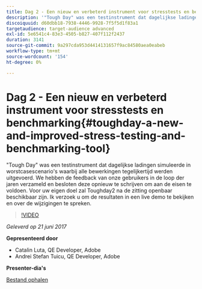```yaml
---
title: Dag 2 - Een nieuw en verbeterd instrument voor stresstests en benchmarking
description: '"Tough Day" was een testinstrument dat dagelijkse ladingen simuleerde in worstcasescenario''s waarbij alle bewerkingen tegelijkertijd werden uitgevoerd. We hebben de feedback van onze gebruikers in de loop der jaren verzameld en besloten deze opnieuw te schrijven om aan de eisen te voldoen.'
discoiquuid: d60dbb18-7938-4446-9928-7f5f5d1f83a1
targetaudience: target-audience advanced
exl-id: 5e6541c4-83e3-4505-b827-407f112f2437
duration: 3141
source-git-commit: 9a297cda953d4414131657f9ac84580aea0eabeb
workflow-type: tm+mt
source-wordcount: '154'
ht-degree: 0%

---
```


# Dag 2 - Een nieuw en verbeterd instrument voor stresstests en benchmarking{#toughday-a-new-and-improved-stress-testing-and-benchmarking-tool}

&quot;Tough Day&quot; was een testinstrument dat dagelijkse ladingen simuleerde in worstcasescenario&#39;s waarbij alle bewerkingen tegelijkertijd werden uitgevoerd. We hebben de feedback van onze gebruikers in de loop der jaren verzameld en besloten deze opnieuw te schrijven om aan de eisen te voldoen. Voor uw eigen doel zal Toughday2 na de zitting openbaar beschikbaar zijn. Ik verzoek u om de resultaten in een live demo te bekijken en over de wijzigingen te spreken.

>[!VIDEO](https://video.tv.adobe.com/v/18935/?quality=9)

*Geleverd op 21 juni 2017*

**Gepresenteerd door**

* Catalin Luta, QE Developer, Adobe
* Andrei Stefan Tuicu, QE Developer, Adobe

**Presenter-dia&#39;s**

[Bestand ophalen](assets/aem-gems-toughday2.pdf)
<!--
[Get back to the Overview](https://helpx.adobe.com/experience-manager/kt/eseminars/gems/aem-index.html)
-->
